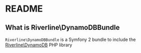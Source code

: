 # README

## What is Riverline\DynamoDBBundle

``Riverline\DynamoDBBundle`` is a Symfony 2 bundle to include the [Riverline\DynamoDB](https://github.com/rcambien/riverline-dynamodb) PHP library

